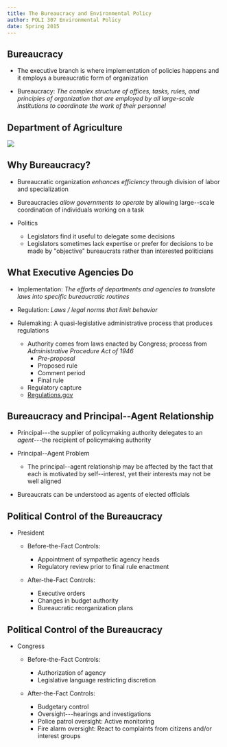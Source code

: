```yaml
---
title: The Bureaucracy and Environmental Policy
author: POLI 307 Environmental Policy
date: Spring 2015
---
```


## Bureaucracy

* The executive branch is where implementation of policies happens and it employs a bureaucratic form of organization

* Bureaucracy: _The complex structure of offices, tasks, rules, and principles of organization that are employed by all large-scale institutions to coordinate the work of their personnel_

## Department of Agriculture

![](ag.jpg)

## Why Bureaucracy? 

* Bureaucratic organization _enhances efficiency_ through division of labor and specialization

* Bureaucracies _allow governments to operate_ by allowing large--scale coordination of individuals working on a task

* Politics
    * Legislators find it useful to delegate some decisions
    * Legislators sometimes lack expertise or prefer for decisions to be made by "objective" bureaucrats rather than interested politicians

## What Executive Agencies Do

* Implementation: _The efforts of departments and agencies to translate laws into specific bureaucratic routines_ 

* Regulation: _Laws / legal norms that limit behavior_ 

* Rulemaking: A quasi-legislative administrative process that produces regulations
    * Authority comes from laws enacted by Congress; process from _Administrative Procedure Act of 1946_
        * _Pre-proposal_ 
        * Proposed rule 
        * Comment period
        * Final rule
    * Regulatory capture
    * [Regulations.gov](http://www.regulations.gov/#!home)

## Bureaucracy and Principal--Agent Relationship

* Principal---the supplier of policymaking authority delegates to an _agent_---the recipient of policymaking authority 

* Principal--Agent Problem
    * The principal--agent relationship may be affected by the fact that each is motivated by self--interest, yet their interests may not be well aligned 

* Bureaucrats can be understood as agents of elected officials

## Political Control of the Bureaucracy

* President 
    * Before-the-Fact Controls: 
        * Appointment of sympathetic agency heads
        * Regulatory review prior to final rule enactment

    * After-the-Fact Controls:
        * Executive orders
        * Changes in budget authority
        * Bureaucratic reorganization plans

## Political Control of the Bureaucracy

* Congress
    * Before-the-Fact Controls:
        * Authorization of agency
        * Legislative language restricting discretion

    * After-the-Fact Controls:
        * Budgetary control
        * Oversight---hearings and investigations
        * Police patrol oversight: Active monitoring
        * Fire alarm oversight: React to complaints from citizens and/or interest groups
